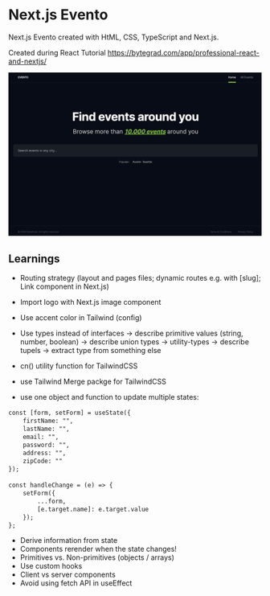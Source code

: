 # Next.js Evento

Next.js Evento created with HtML, CSS, TypeScript and Next.js.

Created during React Tutorial
https://bytegrad.com/app/professional-react-and-nextjs/

![Screenshot](screenshot.png)

## Learnings

- Routing strategy (layout and pages files; dynamic routes e.g. with [slug]; Link component in Next.js)
- Import logo with Next.js image component
- Use accent color in Tailwind (config)

- Use types instead of interfaces -> describe primitive values (string, number, boolean) -> describe union types -> utility-types -> describe tupels -> extract type from something else
- cn() utility function for TailwindCSS
- use Tailwind Merge packge for TailwindCSS
- use one object and function to update multiple states:

```JS
const [form, setForm] = useState({
	firstName: "",
	lastName: "",
	email: "",
	password: "",
	address: "",
	zipCode: ""
});

const handleChange = (e) => {
	setForm({
		...form,
		[e.target.name]: e.target.value
	});
};
```

- Derive information from state
- Components rerender when the state changes!
- Primitives vs. Non-primitives (objects / arrays)
- Use custom hooks
- Client vs server components
- Avoid using fetch API in useEffect
